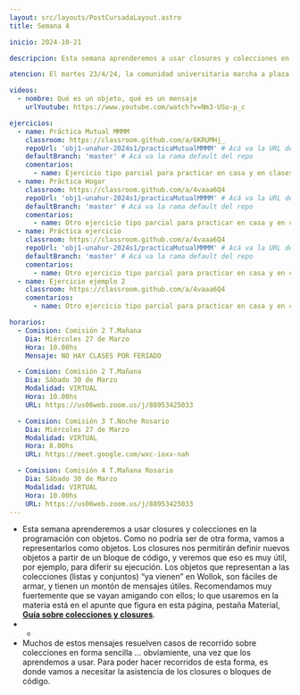 ```yaml
---
layout: src/layouts/PostCursadaLayout.astro
title: Semana 4

inicio: 2024-10-21

descripcion: Esta semana aprenderemos a usar closures y colecciones en la programación con objetos. Como no podría ser de otra forma, vamos a representarlos como objetos.

atencion: El martes 23/4/24, la comunidad universitaria marcha a plaza de mayo en “#defensadelauniversidadpública” por lo tanto no habrá clase presencial ni virtual. Estén atentos a novedades en el Discord, ya que vamos a organizarnos para adelantar parte de la siguiente clase.

videos:
  - nombre: Qué es un objeto, qué es un mensaje
    urlYoutube: https://www.youtube.com/watch?v=Nm3-USo-p_c

ejercicios:
  - name: Práctica Mutual MMMM
    classroom: https://classroom.github.com/a/6KRUMHj_
    repoUrl: 'obj1-unahur-2024s1/practicaMutualMMMM' # Acá va la URL del repo sin el "https://github.com/"
    defaultBranch: 'master' # Acá va la rama default del repo
    comentarios:
      - name: Ejercicio tipo parcial para practicar en casa y en clases.
  - name: Práctica Hogar
    classroom: https://classroom.github.com/a/4vaaa6Q4
    repoUrl: 'obj1-unahur-2024s1/practicaMutualMMMM' # Acá va la URL del repo sin el "https://github.com/"
    defaultBranch: 'master' # Acá va la rama default del repo
    comentarios:
      - name: Otro ejercicio tipo parcial para practicar en casa y en clases.
  - name: Práctica ejercicio
    classroom: https://classroom.github.com/a/4vaaa6Q4
    repoUrl: 'obj1-unahur-2024s1/practicaMutualMMMM' # Acá va la URL del repo sin el "https://github.com/"
    defaultBranch: 'master' # Acá va la rama default del repo
    comentarios:
      - name: Otro ejercicio tipo parcial para practicar en casa y en clases.
  - name: Ejercicio ejemplo 2
    classroom: https://classroom.github.com/a/4vaaa6Q4
    comentarios:
      - name: Otro ejercicio tipo parcial para practicar en casa y en clases.

horarios:
  - Comision: Comisión 2 T.Mañana
    Dia: Miércoles 27 de Marzo
    Hora: 10.00hs
    Mensaje: NO HAY CLASES POR FERIADO

  - Comision: Comisión 2 T.Mañana
    Dia: Sábado 30 de Marzo
    Modalidad: VIRTUAL
    Hora: 10.00hs
    URL: https://us06web.zoom.us/j/88953425033

  - Comision: Comisión 3 T.Noche Rosario
    Dia: Miércoles 27 de Marzo
    Modalidad: VIRTUAL
    Hora: 8.00hs
    URL: https://meet.google.com/wxc-ioxx-nah

  - Comision: Comisión 4 T.Mañana Rosario
    Dia: Sábado 30 de Marzo
    Modalidad: VIRTUAL
    Hora: 10.00hs
    URL: https://us06web.zoom.us/j/88953425033
---
```


- Esta semana aprenderemos a usar closures y colecciones en la programación con objetos. Como no podría ser de otra forma, vamos a representarlos como objetos.
  Los closures nos permitirán definir nuevos objetos a partir de un bloque de código, y veremos que eso es muy útil, por ejemplo, para diferir su ejecución.
  Los objetos que representan a las colecciones (listas y conjuntos) “ya vienen” en Wollok, son fáciles de armar, y tienen un montón de mensajes útiles. Recomendamos muy fuertemente que se vayan amigando con ellos; lo que usaremos en la materia está en el apunte que figura en esta página, pestaña Material, [**Guía sobre colecciones y closures**](https://objetos1wollokunq.gitlab.io/material/guia-colecciones-basicas.pdf).
- -
- Muchos de estos mensajes resuelven casos de recorrido sobre colecciones en forma sencilla … obviamiente, una vez que los aprendemos a usar. Para poder hacer recorridos de esta forma, es donde vamos a necesitar la asistencia de los closures o bloques de código.
